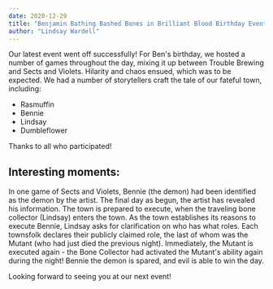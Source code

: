 ```yaml
---
date: 2020-12-29
title: "Benjamin Bathing Bashed Bones in Brilliant Blood Birthday Event"
author: "Lindsay Wardell"
---
```

Our latest event went off successfully! For Ben's birthday, we hosted a number of games throughout the day, mixing it up between Trouble Brewing and Sects and Violets. Hilarity and chaos ensued, which was to be expected. We had a number of storytellers craft the tale of our fateful town, including:

- Rasmuffin
- Bennie
- Lindsay
- Dumbleflower

Thanks to all who participated!

## Interesting moments:

In one game of Sects and Violets, Bennie (the demon) had been identified as the demon by the artist. The final day as begun, the artist has revealed his information. The town is prepared to execute, when the traveling bone collector (Lindsay) enters the town. As the town establishes its reasons to execute Bennie, Lindsay asks for clarification on who has what roles. Each townsfolk declares their publicly claimed role, the last of whom was the Mutant (who had just died the previous night). Immediately, the Mutant is executed again - the Bone Collector had activated the Mutant's ability again during the night! Bennie the demon is spared, and evil is able to win the day.

Looking forward to seeing you at our next event!